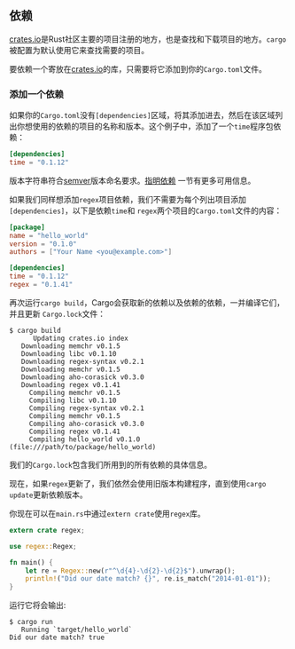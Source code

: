 ## 依赖

[crates.io]是Rust社区主要的项目注册的地方，也是查找和下载项目的地方。`cargo`被配置为默认使用它来查找需要的项目。

要依赖一个寄放在[crates.io]的库，只需要将它添加到你的`Cargo.toml`文件。

[crates.io]: https://crates.io/

### 添加一个依赖

如果你的`Cargo.toml`没有`[dependencies]`区域，将其添加进去，然后在该区域列出你想使用的依赖的项目的名称和版本。这个例子中，添加了一个`time`程序包依赖：

```toml
[dependencies]
time = "0.1.12"
```

版本字符串符合[semver]版本命名要求。[指明依赖](reference/specifying-dependencies.html) 一节有更多可用信息。

[semver]: https://github.com/steveklabnik/semver#requirements

如果我们同样想添加`regex`项目依赖，我们不需要为每个列出项目添加`[dependencies]`，以下是依赖`time`和 `regex`两个项目的`Cargo.toml`文件的内容：

```toml
[package]
name = "hello_world"
version = "0.1.0"
authors = ["Your Name <you@example.com>"]

[dependencies]
time = "0.1.12"
regex = "0.1.41"
```

再次运行`cargo build`，Cargo会获取新的依赖以及依赖的依赖，一并编译它们，并且更新 `Cargo.lock`文件：

```console
$ cargo build
      Updating crates.io index
   Downloading memchr v0.1.5
   Downloading libc v0.1.10
   Downloading regex-syntax v0.2.1
   Downloading memchr v0.1.5
   Downloading aho-corasick v0.3.0
   Downloading regex v0.1.41
     Compiling memchr v0.1.5
     Compiling libc v0.1.10
     Compiling regex-syntax v0.2.1
     Compiling memchr v0.1.5
     Compiling aho-corasick v0.3.0
     Compiling regex v0.1.41
     Compiling hello_world v0.1.0 (file:///path/to/package/hello_world)
```

我们的`Cargo.lock`包含我们所用到的所有依赖的具体信息。

现在，如果`regex`更新了，我们依然会使用旧版本构建程序，直到使用`cargo update`更新依赖版本。

你现在可以在`main.rs`中通过`extern crate`使用`regex`库。

```rust
extern crate regex;

use regex::Regex;

fn main() {
    let re = Regex::new(r"^\d{4}-\d{2}-\d{2}$").unwrap();
    println!("Did our date match? {}", re.is_match("2014-01-01"));
}
```

运行它将会输出:

```console
$ cargo run
   Running `target/hello_world`
Did our date match? true
```
